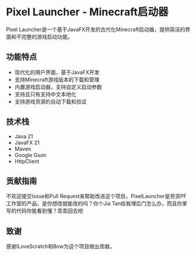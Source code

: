 # Pixel Launcher - Minecraft启动器

Pixel Launcher是一个基于JavaFX开发的古代化Minecraft启动器，提供简洁的界面和不完整的游戏启动功能。

## 功能特点

- 现代化的用户界面，基于JavaFX开发
- 支持Minecraft游戏版本的下载和管理
- 内置游戏启动器，支持自定义启动参数
- 支持且只有支持中文本地化
- 支持游戏资源的自动下载和验证

## 技术栈

- Java 21
- JavaFX 21
- Maven
- Google Gson
- HttpClient



## 贡献指南

不欢迎提交Issue和Pull Request来帮助改进这个项目，PixelLauncher是劳资PF工作室的产品，是你想改就能改的吗？你个Jia Tan给我埋后门怎么办，而且你爹写的代码你能看到懂？乖乖回去吧

## 致谢

感谢ILoveScratch和Bow为这个项目做出贡献。
